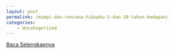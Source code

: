 ```yaml
---
layout: post
permalink: /mimpi-dan-rencana-hidupku-5-dan-10-tahun-kedepan/
categories:
    - Uncategorized
---
```


[Baca Selengkapnya](/03)
